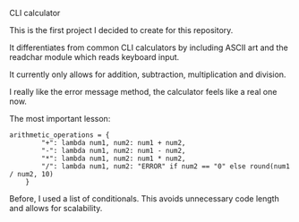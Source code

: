 CLI calculator

This is the first project I decided to create for this repository.

It differentiates from common CLI calculators by including ASCII art and the readchar module which reads keyboard input.

It currently only allows for addition, subtraction, multiplication and division.

I really like the error message method, the calculator feels like a real one now.

The most important lesson:

    arithmetic_operations = {
            "+": lambda num1, num2: num1 + num2,
            "-": lambda num1, num2: num1 - num2,
            "*": lambda num1, num2: num1 * num2,
            "/": lambda num1, num2: "ERROR" if num2 == "0" else round(num1 / num2, 10)
        }

Before, I used a list of conditionals. This avoids unnecessary code length and allows for scalability.